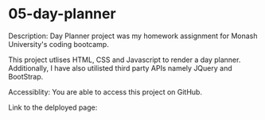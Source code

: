 # 05-day-planner

Description: Day Planner project was my homework assignment for Monash University's coding bootcamp.

This project utlises HTML, CSS and Javascript to render a day planner. Additionally, I have also utilisted third party APIs namely JQuery and BootStrap.

Accessiblity: You are able to access this project on GitHub.

Link to the delployed page:
